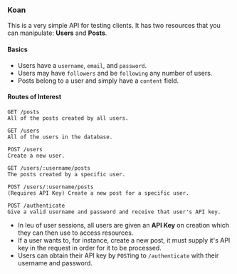 ### Koan

This is a very simple API for testing clients. It has two resources that you can manipulate: **Users** and **Posts**.

#### Basics

- Users have a `username`, `email`, and `password`.
- Users may have `followers` and be `following` any number of users.
- Posts belong to a user and simply have a `content` field.

#### Routes of Interest

```
GET /posts
All of the posts created by all users.

GET /users
All of the users in the database.

POST /users
Create a new user.

GET /users/:username/posts
The posts created by a specific user.

POST /users/:username/posts
(Requires API Key) Create a new post for a specific user.

POST /authenticate
Give a valid username and password and receive that user's API key.
```

- In leu of user sessions, all users are given an **API Key** on creation which they can then use to access resources.
- If a user wants to, for instance, create a new post, it must supply it's API key in the request in order for it to be processed.
- Users can obtain their API key by `POST`ing to `/authenticate` with their username and password.
